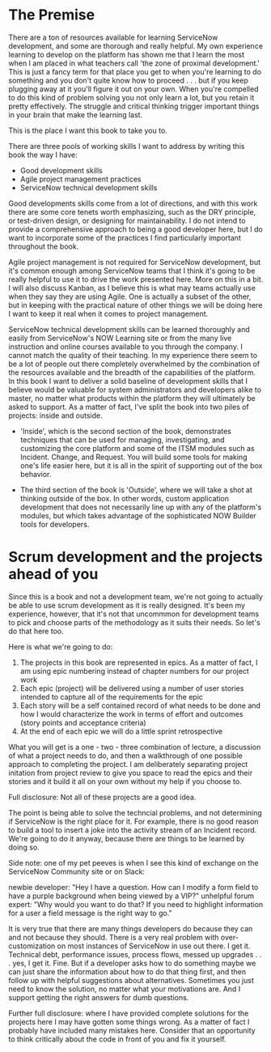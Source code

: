 # The Premise

There are a ton of resources available for learning ServiceNow development, and some are thorough and really helpful. My own experience learning to develop on the platform has shown me that I learn the most when I am placed in what teachers call 'the zone of proximal development.' This is just a fancy term for that place you get to when you're learning to do something and you don't quite know how to proceed . . . but if you keep plugging away at it you'll figure it out on your own. When you're compelled to do this kind of problem solving you not only learn a lot, but you retain it pretty effectively. The struggle and critical thinking trigger important things in your brain that make the learning last.

This is the place I want this book to take you to.

There are three pools of working skills I want to address by writing this book the way I have:

* Good development skills
* Agile project management practices
* ServiceNow technical development skills

Good developments skills come from a lot of directions, and with this work there are some core tenets worth emphasizing, such as the DRY principle, or test-driven design, or designing for maintainability. I do not intend to provide a comprehensive approach to being a good developer here, but I do want to incorporate some of the practices I find particularly important throughout the book.

Agile project management is not required for ServiceNow development, but it's common enough among ServiceNow teams that I think it's going to be really helpful to use it to drive the work presented here. More on this in a bit. I will also discuss Kanban, as I believe this is what may teams actually use when they say they are using Agile. One is actually a subset of the other, but in keeping with the practical nature of other things we will be doing here I want to keep it real when it comes to project management.

ServiceNow technical development skills can be learned thoroughly and easily from ServiceNow's NOW Learning site or from the many live instruction and online courses available to you through the company. I cannot match the quality of their teaching. In my experience there seem to be a lot of people out there completely overwhelmed by the combination of the resources available and the breadth of the capabilities of the platform. In this book I want to deliver a solid baseline of development skills that I believe would be valuable for system administrators and developers alike to master, no matter what products within the platform they will ultimately be asked to support. As a matter of fact, I've split the book into two piles of projects: inside and outside. 

* 'Inside', which is the second section of the book, demonstrates techniques that can be used for managing, investigating, and customizing the core platform and some of the ITSM modules such as Incident. Change, and Request. You will build some tools for making one's life easier here, but it is all in the spirit of supporting out of the box behavior.

* The third section of the book is 'Outside', where we will take a shot at thinking outside of the box. In other words, custom application development that does not necessarily line up with any of the platform's modules, but which takes advantage of the sophisticated NOW Builder tools for developers.

# Scrum development and the projects ahead of you

Since this is a book and not a development team, we're not going to actually be able to use scrum development as it is really designed. It's been my experience, however, that it's not that uncommmon for development teams to pick and choose parts of the methodology as it suits their needs. So let's do that here too.

Here is what we're going to do:

1. The projects in this book are represented in epics. As a matter of fact, I am using epic numbering instead of chapter numbers for our project work
2. Each epic (project) will be delivered using a number of user stories intended to capture all of the requirements for the epic
3. Each story will be a self contained record of what needs to be done and how I would characterize the work in terms of effort and outcomes (story points and acceptance criteria)
4. At the end of each epic we will do a little sprint retrospective

What you will get is a one - two - three combination of lecture, a discussion of what a project needs to do, and then a walkthrough of one possible approach to completing the project. I am deliberately separating project initation from project review to give you space to read the epics and their stories and it build it all on your own without my help if you choose to.

Full disclosure: Not all of these projects are a good idea. 

The point is being able to solve the techncial problems, and not determining if ServiceNow is the right place for it. For example, there is no good reason to build a tool to insert a joke into the activity stream of an Incident record. We're going to do it anyway, because there are things to be learned by doing so.

Side note: one of my pet peeves is when I see this kind of exchange on the ServiceNow Community site or on Slack:

newbie developer: "Hey I have a question. How can I modify a form field to have a purple background when being viewed by a VIP?"
unhelpful forum expert: "Why would you want to do that? If you need to highlight information for a user a field message is the right way to go."

It is very true that there are many things developers do because they can and not because they should. There is a very real problem with over-customization on most instances of ServiceNow in use out there. I get it. Technical debt, performance issues, process flows, messed up upgrades . . .  yes, I get it. Fine. But if a developer asks how to do something maybe we can just share the information about how to do that thing first, and then follow up with helpful suggestions about alternatives. Sometimes you just need to know the solution, no matter what your motivations are. And I support getting the right answers for dumb questions. 

Further full disclosure: where I have provided complete solutions for the projects here I may have gotten some things wrong. As a matter of fact I probably have included many mistakes here. Consider that an opportunity to think critically about the code in front of you and fix it yourself.